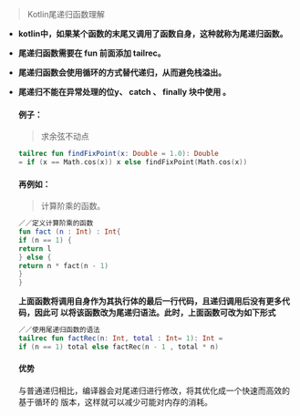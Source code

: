 > Kotlin尾递归函数理解

- **kotlin中，如果某个函数的末尾又调用了函数自身，这种就称为尾递归函数。**

- **尾递归函数需要在 fun 前面添加 tailrec。**

- **尾递归函数会使用循环的方式替代递归，从而避免栈溢出。**    

- **尾递归不能在异常处理的位y、 catch 、 finally 块中使用 。**

  

  #### 例子：

  > 求余弦不动点    

  ```kotlin
  tailrec fun findFixPoint(x: Double = 1.0): Double
  = if (x == Math.cos(x)) x else findFixPoint(Math.cos(x))
  ```

  #### 再例如：

  > 计算阶乘的函数。    

  ```kotlin
  ／／定义计算阶乘的函数
  fun fact (n : Int) : Int{
  if (n == 1) {
  return l
  } else {
  return n * fact(n - 1)
  }
  }
  ```

  **上面函数将调用自身作为其执行体的最后一行代码，且递归调用后没有更多代码，因此可 以将该函数改为尾递归语法。此时，上面函数可改为如下形式**

  ```kotlin
  ／／使用尾递归函数的语法
  tailrec fun factRec(n: Int, total : Int= 1): Int =
  if (n == 1) total else factRec(n - 1 , total * n)
  ```

  #### 优势

  与普通递归相比，编译器会对尾递归进行修改，将其优化成一个快速而高效的基于循环的 版本，这样就可以减少可能对内存的消耗。    

  

  ​    

  ​    

